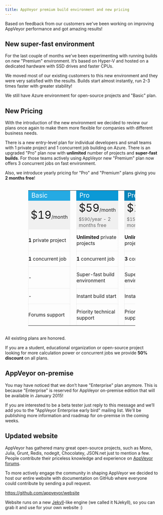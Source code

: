 ```yaml
---
title: AppVeyor premium build environment and new pricing
---
```


Based on feedback from our customers we've been working on improving AppVeyor performance
and got amazing results!

## New super-fast environment

For the last couple of months we’ve been experimenting with running builds on new "Premium" environment.
It’s based on Hyper-V and hosted on a dedicated hardware with SSD drives and faster CPUs.

We moved most of our existing customers to this new environment and they were very satisfied
with the results. Builds start almost instantly, run 2-3 times faster with greater stability!

We still have Azure environment for open-source projects and "Basic" plan.


## New Pricing

With the introduction of the new environment we decided to review our plans once again
to make them more flexible for companies with different business needs.

There is a new entry-level plan for individual developers and small teams with 1 private project
and 1 concurrent job building on Azure. There is an upgraded "Pro" plan now with **unlimited** number
of projects and **super-fast builds**. For those teams actively using AppVeyor new "Premium" plan
now offers 3 concurrent jobs on fast environment.

Also, we introduce yearly pricing for "Pro" and "Premium" plans giving you **2 months free**!

<table style="width:70%;max-width:1042px;margin: 2rem auto;" class="no-borders centered pricing-post-table">
    <tr>
        <td style="width: 33%; background-color: #25AAE3; color: #fff; font-size: 130%;">Basic</td>
        <td>&nbsp;</td>
        <td style="width: 33%; background-color: #0b99d6; color: #fff; font-size: 130%;">Pro</td>
        <td>&nbsp;</td>
        <td style="width: 33%; background-color: #0684BA; color: #fff; font-size: 130%;">Premium</td>
    </tr>
    <tr>
        <td style="background-color:#f0f0f0;" rowspan="2"><span style="font-size:220%;">$19</span>/month</td>
        <td></td>
        <td style="background-color:#f0f0f0;"><span style="font-size:220%;">$59</span>/month</td>
        <td></td>
        <td style="background-color:#f0f0f0;"><span style="font-size:220%;">$159</span>/month</td>
    </tr>
    <tr>
        <td></td>
        <td style="background-color:#f0f0f0;color:#666;"><span style="font-size:90%;">$590</span>/year - 2 months free</td>
        <td></td>
        <td style="background-color:#f0f0f0;color:#666;"><span style="font-size:90%;">$1590</span>/year - 2 months free</td>
    </tr>
    <tr>
        <td style="padding: 15px 0; border: dotted 1px #ddd;border-top:none;"><strong>1</strong> private project</td>
        <td></td>
        <td style="padding: 15px 0; border: dotted 1px #ddd;border-top:none;"><strong>Unlimited</strong> private projects</td>
        <td></td>
        <td style="padding: 15px 0; border: dotted 1px #ddd;border-top:none;"><strong>Unlimited</strong> private projects</td>
    </tr>
    <tr>
        <td style="padding: 15px 0; border: dotted 1px #ddd;border-top:none;"><strong>1</strong> concurrent job</td>
        <td></td>
        <td style="padding: 15px 0; border: dotted 1px #ddd;border-top:none;"><strong>1</strong> concurrent job</td>
        <td></td>
        <td style="padding: 15px 0; border: dotted 1px #ddd;border-top:none;"><strong>3</strong> concurrent jobs</td>
    </tr>
    <tr>
        <td style="padding: 15px 0; border: dotted 1px #ddd;border-top:none;">-</td>
        <td></td>
        <td style="padding: 15px 0; border: dotted 1px #ddd;border-top:none;">Super-fast build environment</td>
        <td></td>
        <td style="padding: 15px 0; border: dotted 1px #ddd;border-top:none;">Super-fast build environment</td>
    </tr>
    <tr>
        <td style="padding: 15px 0; border: dotted 1px #ddd;border-top:none;">-</td>
        <td></td>
        <td style="padding: 15px 0; border: dotted 1px #ddd;border-top:none;">Instant build start</td>
        <td></td>
        <td style="padding: 15px 0; border: dotted 1px #ddd;border-top:none;">Instant build start</td>
    </tr>
    <tr>
        <td style="padding: 15px 0; border: dotted 1px #ddd;border-top:none;">Forums support</td>
        <td></td>
        <td style="padding: 15px 0; border: dotted 1px #ddd;border-top:none;">Priority technical support</td>
        <td></td>
        <td style="padding: 15px 0; border: dotted 1px #ddd;border-top:none;">Priority technical support</td>
    </tr>
</table>

All existing plans are honored.

If you are a student, educational organization or open-source project
looking for more calculation power or concurrent jobs we provide **50% discount** on all plans.


## AppVeyor on-premise

You may have noticed that we don’t have "Enterprise" plan anymore.
This is because "Enterprise" is reserved for AppVeyor on-premise edition
that will be available in January 2015!

If you are interested to be a beta tester just reply to this message and we’ll
add you to the "AppVeyor Enterprise early bird" mailing list.
We'll be publishing more information and roadmap for on-premise in the coming weeks.


## Updated website

AppVeyor has gathered many great open-source projects, such as Mono, Julia, Grunt, Redis, nodegit,
Chocolatey, JSON.net just to mention a few.
People contribute their priceless knowledge and experience on [AppVeyor forums](http://help.appveyor.com/discussions).

To more actively engage the community in shaping AppVeyor we decided to host our entire website
with documentation on GitHub where everyone could contribute by sending a pull request.

<p class="text-center">
    <a href="https://github.com/appveyor/website">https://github.com/appveyor/website</a>
</p>

Website runs on a new [Jekyll](http://jekyllrb.com/)-like engine (we called it NJekyll),
so you can grab it and use for your own website :)
